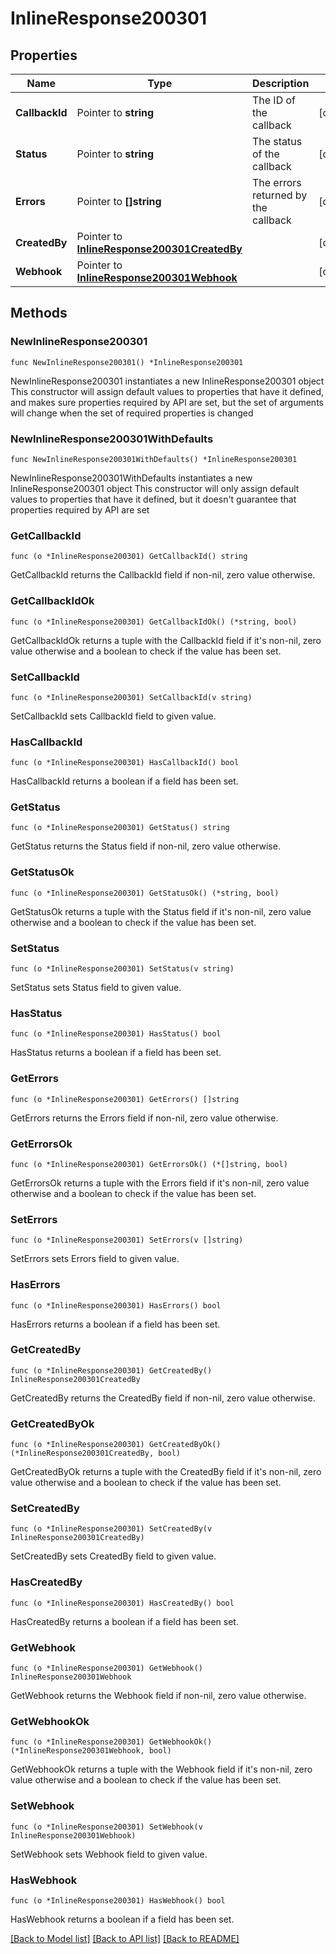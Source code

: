 # InlineResponse200301

## Properties

Name | Type | Description | Notes
------------ | ------------- | ------------- | -------------
**CallbackId** | Pointer to **string** | The ID of the callback | [optional] 
**Status** | Pointer to **string** | The status of the callback | [optional] 
**Errors** | Pointer to **[]string** | The errors returned by the callback | [optional] 
**CreatedBy** | Pointer to [**InlineResponse200301CreatedBy**](InlineResponse200301CreatedBy.md) |  | [optional] 
**Webhook** | Pointer to [**InlineResponse200301Webhook**](InlineResponse200301Webhook.md) |  | [optional] 

## Methods

### NewInlineResponse200301

`func NewInlineResponse200301() *InlineResponse200301`

NewInlineResponse200301 instantiates a new InlineResponse200301 object
This constructor will assign default values to properties that have it defined,
and makes sure properties required by API are set, but the set of arguments
will change when the set of required properties is changed

### NewInlineResponse200301WithDefaults

`func NewInlineResponse200301WithDefaults() *InlineResponse200301`

NewInlineResponse200301WithDefaults instantiates a new InlineResponse200301 object
This constructor will only assign default values to properties that have it defined,
but it doesn't guarantee that properties required by API are set

### GetCallbackId

`func (o *InlineResponse200301) GetCallbackId() string`

GetCallbackId returns the CallbackId field if non-nil, zero value otherwise.

### GetCallbackIdOk

`func (o *InlineResponse200301) GetCallbackIdOk() (*string, bool)`

GetCallbackIdOk returns a tuple with the CallbackId field if it's non-nil, zero value otherwise
and a boolean to check if the value has been set.

### SetCallbackId

`func (o *InlineResponse200301) SetCallbackId(v string)`

SetCallbackId sets CallbackId field to given value.

### HasCallbackId

`func (o *InlineResponse200301) HasCallbackId() bool`

HasCallbackId returns a boolean if a field has been set.

### GetStatus

`func (o *InlineResponse200301) GetStatus() string`

GetStatus returns the Status field if non-nil, zero value otherwise.

### GetStatusOk

`func (o *InlineResponse200301) GetStatusOk() (*string, bool)`

GetStatusOk returns a tuple with the Status field if it's non-nil, zero value otherwise
and a boolean to check if the value has been set.

### SetStatus

`func (o *InlineResponse200301) SetStatus(v string)`

SetStatus sets Status field to given value.

### HasStatus

`func (o *InlineResponse200301) HasStatus() bool`

HasStatus returns a boolean if a field has been set.

### GetErrors

`func (o *InlineResponse200301) GetErrors() []string`

GetErrors returns the Errors field if non-nil, zero value otherwise.

### GetErrorsOk

`func (o *InlineResponse200301) GetErrorsOk() (*[]string, bool)`

GetErrorsOk returns a tuple with the Errors field if it's non-nil, zero value otherwise
and a boolean to check if the value has been set.

### SetErrors

`func (o *InlineResponse200301) SetErrors(v []string)`

SetErrors sets Errors field to given value.

### HasErrors

`func (o *InlineResponse200301) HasErrors() bool`

HasErrors returns a boolean if a field has been set.

### GetCreatedBy

`func (o *InlineResponse200301) GetCreatedBy() InlineResponse200301CreatedBy`

GetCreatedBy returns the CreatedBy field if non-nil, zero value otherwise.

### GetCreatedByOk

`func (o *InlineResponse200301) GetCreatedByOk() (*InlineResponse200301CreatedBy, bool)`

GetCreatedByOk returns a tuple with the CreatedBy field if it's non-nil, zero value otherwise
and a boolean to check if the value has been set.

### SetCreatedBy

`func (o *InlineResponse200301) SetCreatedBy(v InlineResponse200301CreatedBy)`

SetCreatedBy sets CreatedBy field to given value.

### HasCreatedBy

`func (o *InlineResponse200301) HasCreatedBy() bool`

HasCreatedBy returns a boolean if a field has been set.

### GetWebhook

`func (o *InlineResponse200301) GetWebhook() InlineResponse200301Webhook`

GetWebhook returns the Webhook field if non-nil, zero value otherwise.

### GetWebhookOk

`func (o *InlineResponse200301) GetWebhookOk() (*InlineResponse200301Webhook, bool)`

GetWebhookOk returns a tuple with the Webhook field if it's non-nil, zero value otherwise
and a boolean to check if the value has been set.

### SetWebhook

`func (o *InlineResponse200301) SetWebhook(v InlineResponse200301Webhook)`

SetWebhook sets Webhook field to given value.

### HasWebhook

`func (o *InlineResponse200301) HasWebhook() bool`

HasWebhook returns a boolean if a field has been set.


[[Back to Model list]](../README.md#documentation-for-models) [[Back to API list]](../README.md#documentation-for-api-endpoints) [[Back to README]](../README.md)


